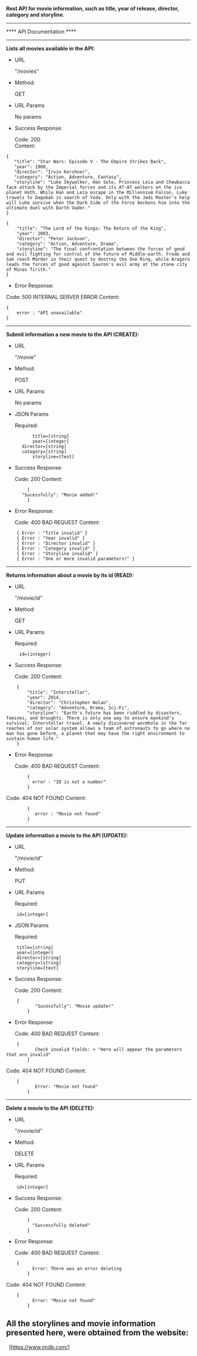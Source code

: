 **Rest API for movie information, such as title, year of release, director, category and storyline.** 
________________________________________________________________________

**** API Documentation ****
________________________________________________________________________

**Lists all movies available in the API:** 

 - URL 
   
   "/movies” 
   
  - Method: 
   
	   GET 
   
   - URL Params 
   
	   No params 
   
   - Success Response: 
   
	   Code: 200  
	   Content:  
~~~
{ 
   "title": "Star Wars: Episode V - The Empire Strikes Back", 
   "year": 1980,
   "director": "Irvin Kershner", 
   "category": "Action, Adventure, Fantasy", 
   "storyline": "Luke Skywalker, Han Solo, Princess Leia and Chewbacca face attack by the Imperial forces and its AT-AT walkers on the ice planet Hoth. While Han and Leia escape in the Millennium Falcon, Luke travels to Dagobah in search of Yoda. Only with the Jedi Master's help will Luke survive when the Dark Side of the Force beckons him into the ultimate duel with Darth Vader."  
} 

{
    "title": "The Lord of the Rings: The Return of the King",
    "year": 2003,
    "director": "Peter Jackson",
    "category": "Action, Adventure, Drama",
    "storyline": "The final confrontation between the forces of good and evil fighting for control of the future of Middle-earth. Frodo and Sam reach Mordor in their quest to destroy the One Ring, while Aragorn leads the forces of good against Sauron's evil army at the stone city of Minas Tirith." 
}

~~~
  
  - Error Response: 
   
   Code: 500 INTERNAL SERVER ERROR 
   Content: 
~~~
{ 
    error : "API unavailable"
}
~~~

________________________________________________________________________

**Submit information a new movie to the API (CREATE):**

- URL 

	"/movie” 

- Method: 

	POST

- URL Params 

	No params

- JSON Params 

	Required:
~~~
          title=[string]
          year=[integer]
	  director=[string]
	  category=[string]
          storyline=[text]
~~~

- Success Response: 

	Code: 200 
	Content: 
~~~
        { 
	  "Sucessfully": "Movie added!" 
        }
~~~

- Error Response:  

	Code: 400 BAD REQUEST
	Content: 
~~~
	{ Error : "Title invalid" }
	{ Error : "Year invalid" }
	{ Error : "Director invalid" }
	{ Error : "Category invalid" }
	{ Error : "Storyline invalid" }
	{ Error : "One or more invalid parameters!" } 
~~~

________________________________________________________________________

**Returns information about a movie by its id (READ):**

- URL 

	"/movie/id” 

- Method: 

	GET 

- URL Params 

	Required:
~~~
	 id=[integer]
~~~

- Success Response: 

	Code: 200 
	Content:
	
~~~
	{ 
	    "title": "Interstellar", 
	    "year": 2014,
	    "director": "Christopher Nolan", 
	    "category": "Adventure, Drama, Sci-Fi", 
	    "storyline": "Earth's future has been riddled by disasters, famines, and droughts. There is only one way to ensure mankind's survival: Interstellar travel. A newly discovered wormhole in the far reaches of our solar system allows a team of astronauts to go where no man has gone before, a planet that may have the right environment to sustain human life." 
	} 
~~~

- Error Response:  

	Code: 400 BAD REQUEST
	Content:
~~~
        { 
          error : "ID is not a number" 
       	}	 
~~~ 

Code: 404 NOT FOUND
Content:
	
~~~ 
        { 
           error : "Movie not found" 
        }  
~~~

________________________________________________________________________

**Update information a movie to the API (UPDATE):**

- URL 

	"/movie/id” 

- Method: 

	PUT

- URL Params 

	Required:
~~~
	id=[integer]
~~~

- JSON Params

	Required:
~~~
	title=[string]
	year=[integer]
	director=[string]
	category=[string]
	storyline=[text]
~~~

- Success Response: 

	Code: 200 
	Content: 
~~~
	{ 
           "Sucessfully": "Movie update!" 
        }
~~~

- Error Response:  

	Code: 400 BAD REQUEST
	Content: 
~~~
	{ 
           Check invalid fields: + "Here will appear the parameters that are invalid" 
        } 
~~~

Code: 404 NOT FOUND
Content: 
~~~
	{
           Error: "Movie not found"
        }
~~~

________________________________________________________________________

**Delete a movie to the API (DELETE):**

- URL 

	"/movie/id” 

- Method: 

	DELETE

- URL Params 

	Required:
~~~
	id=[integer]
~~~

- Success Response: 

	Code: 200 
	Content: 
~~~
        {
          "Successfully deleted"
        }
~~~

- Error Response:  

	Code: 400 BAD REQUEST
	Content: 
~~~
	{ 
          Error: There was an error deleting 
        }
~~~

Code: 404 NOT FOUND
Content: 
~~~
	{
          Error: "Movie not found"
        }
~~~

## All the storylines and movie information presented here, were obtained from the website: ##

&nbsp;
[https://www.imdb.com/]

